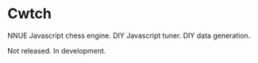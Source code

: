 # Cwtch

NNUE Javascript chess engine.
DIY Javascript tuner.
DIY data generation.

Not released. In development. 


